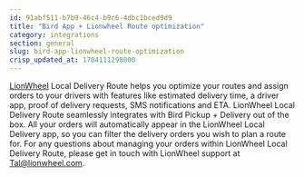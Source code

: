 ```yaml
---
id: 91abf511-b7b9-46c4-b9c6-4dbc1bced9d9
title: "Bird App + Lionwheel Route optimization"
category: integrations
section: general
slug: bird-app-lionwheel-route-optimization
crisp_updated_at: 1704111298000
---
```


[LionWheel](https://www.lionwheel.com/local-delivery-shopify) Local Delivery Route helps you optimize your routes and assign orders to your drivers with features like estimated delivery time, a driver app, proof of delivery requests, SMS notifications and ETA.
LionWheel Local Delivery Route seamlessly integrates with Bird Pickup + Delivery out of the box. All your orders will automatically appear in the LionWheel Local Delivery app, so you can filter the delivery orders you wish to plan a route for.
For any questions about managing your orders within LionWheel Local Delivery Route, please get in touch with LionWheel support at Tal@lionwheel.com.

